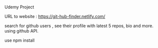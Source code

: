 Udemy Project 

URL to website : https://git-hub-finder.netlify.com/



search for github users , see their profile with latest 5 repos, bio and more.
using github API.

use npm install
